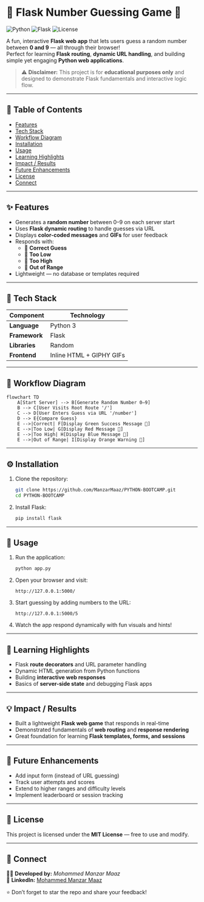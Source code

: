 # 🎯 Flask Number Guessing Game 🚀

![Python](https://img.shields.io/badge/Python-3.10-blue?logo=python&logoColor=white)
![Flask](https://img.shields.io/badge/Flask-2.x-black?logo=flask&logoColor=white)
![License](https://img.shields.io/badge/License-MIT-yellow)

A fun, interactive **Flask web app** that lets users guess a random number between **0 and 9** — all through their browser!  
Perfect for learning **Flask routing**, **dynamic URL handling**, and building simple yet engaging **Python web applications**.

> ⚠️ **Disclaimer:** This project is for **educational purposes only** and designed to demonstrate Flask fundamentals and interactive logic flow.

---

## 🧭 Table of Contents

- [Features](#features)
- [Tech Stack](#tech-stack)
- [Workflow Diagram](#workflow-diagram)
- [Installation](#installation)
- [Usage](#usage)
- [Learning Highlights](#learning-highlights)
- [Impact / Results](#impact--results)
- [Future Enhancements](#future-enhancements)
- [License](#license)
- [Connect](#connect)

---

## ✨ Features

- Generates a **random number** between 0–9 on each server start  
- Uses **Flask dynamic routing** to handle guesses via URL  
- Displays **color-coded messages** and **GIFs** for user feedback  
- Responds with:  
  - 🎉 **Correct Guess**
  - 🔺 **Too Low**
  - 🔻 **Too High**
  - 🚫 **Out of Range**  
- Lightweight — no database or templates required  

---

## 🧩 Tech Stack

| Component | Technology |
|------------|-------------|
| **Language** | Python 3 |
| **Framework** | Flask |
| **Libraries** | Random |
| **Frontend** | Inline HTML + GIPHY GIFs |

---

## 🧠 Workflow Diagram

```mermaid
flowchart TD
    A[Start Server] --> B[Generate Random Number 0–9]
    B --> C[User Visits Root Route '/']
    C --> D[User Enters Guess via URL '/number']
    D --> E{Compare Guess}
    E -->|Correct| F[Display Green Success Message 🎉]
    E -->|Too Low| G[Display Red Message 🔺]
    E -->|Too High| H[Display Blue Message 🔻]
    E -->|Out of Range| I[Display Orange Warning 🚫]
```

---

## ⚙️ Installation

1. Clone the repository:
   ```bash
   git clone https://github.com/ManzarMaaz/PYTHON-BOOTCAMP.git
   cd PYTHON-BOOTCAMP
   ```
2. Install Flask:
   ```bash
   pip install flask
   ```

---

## 🚀 Usage

1. Run the application:
   ```bash
   python app.py
   ```
2. Open your browser and visit:
   ```
   http://127.0.0.1:5000/
   ```
3. Start guessing by adding numbers to the URL:
   ```
   http://127.0.0.1:5000/5
   ```
4. Watch the app respond dynamically with fun visuals and hints!

---

## 🧠 Learning Highlights

- Flask **route decorators** and URL parameter handling  
- Dynamic HTML generation from Python functions  
- Building **interactive web responses**  
- Basics of **server-side state** and debugging Flask apps  

---

## 💡 Impact / Results

- Built a lightweight **Flask web game** that responds in real-time  
- Demonstrated fundamentals of **web routing** and **response rendering**  
- Great foundation for learning **Flask templates, forms, and sessions**  

---

## 🧭 Future Enhancements

- Add input form (instead of URL guessing)  
- Track user attempts and scores  
- Extend to higher ranges and difficulty levels  
- Implement leaderboard or session tracking  

---

## 📜 License

This project is licensed under the **MIT License** — free to use and modify.

---

## 🔗 Connect

👨‍💻 **Developed by:** *Mohammed Manzar Maaz*  
💼 **LinkedIn:** [Mohammed Manzar Maaz](https://www.linkedin.com/in/mohammed-manzar-maaz/)  

⭐ Don’t forget to star the repo and share your feedback!  
